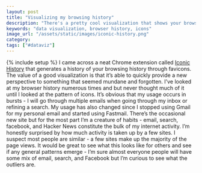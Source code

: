 ```yaml
---
layout: post
title: "Visualizing my browsing history"
description: "There's a pretty cool visualization that shows your browsing history through the sites' favicons. Interest patterns emerge."
keywords: "data visualization, browser history, icons"
image_url: "/assets/static/images/iconic-history.png"
category:
tags: ["#dataviz"]
---
```

{% include setup %}
I came across a neat Chrome extension called <a href="http://shan-huang.com/browserdatavis/" target="_blank">Iconic History</a> that generates a history of your browsing history through favicons. The value of a good visualization is that it’s able to quickly provide a new perspective to something that seemed mundane and forgotten. I’ve looked at my browser history numerous times and but never thought much of it until I looked at the pattern of icons. It’s obvious that my usage occurs in bursts - I will go through multiple emails when going through my inbox or refining a search. My usage has also changed since I stopped using Gmail for my personal email and started using Fastmail. There’s the occasional new site but for the most part I’m a creature of habits - email, search, facebook, and Hacker News constitute the bulk of my internet activity. I’m honestly surprised by how much activity is taken up by a few sites. I suspect most people are similar - a few sites make up the majority of the page views. It would be great to see what this looks like for others and see if any general patterns emerge - I’m sure almost everyone people will have some mix of email, search, and Facebook but I’m curious to see what the outliers are.

<a href="{{ IMG_PATH }}iconic-history.png">
  <amp-img src="{{ IMG_PATH }}iconic-history.png" alt="Iconic history" style="width:100%" width="1372" height="778" layout="responsive">
</a>